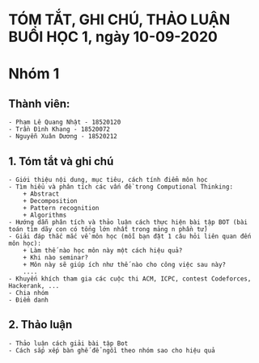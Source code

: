 # TÓM TẮT, GHI CHÚ, THẢO LUẬN BUỔI HỌC 1, ngày 10-09-2020
# Nhóm 1
## Thành viên:
	- Phạm Lê Quang Nhật - 18520120
	- Trần Đình Khang - 18520072
	- Nguyễn Xuân Dương - 18520212
## 1. Tóm tắt và ghi chú 
	- Giới thiệu nội dung, mục tiêu, cách tính điểm môn học
	- Tìm hiểu và phân tích các vấn đề trong Computional Thinking:
		+ Abstract
		+ Decomposition
		+ Pattern recognition
		+ Algorithms 
	- Hướng dẫn phân tích và thảo luận cách thực hiện bài tập BOT (bài toán tìm dãy con có tổng lớn nhất trong mảng n phần tử)
	- Giải đáp thắc mắc về môn học (mỗi bạn đặt 1 câu hỏi liên quan đến môn học):
		+ Làm thế nào học môn này một cách hiệu quả?
		+ Khi nào seminar?
		+ Môn này sẽ giúp ích như thế nào cho công việc sau này?
		....
	- Khuyến khích tham gia các cuộc thi ACM, ICPC, contest Codeforces, Hackerank, ...
	- Chia nhóm
	- Điểm danh
## 2. Thảo luận
	- Thảo luận cách giải bài tập Bot
	- Cách sắp xếp bàn ghế để ngồi theo nhóm sao cho hiệu quả




